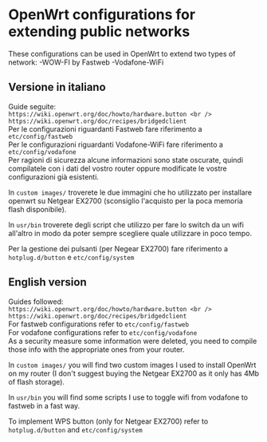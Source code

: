 # OpenWrt configurations for extending public networks
These configurations can be used in OpenWrt to extend two types of network:
-WOW-FI by Fastweb
-Vodafone-WiFi

Versione in italiano
------------
Guide seguite:<br />
`https://wiki.openwrt.org/doc/howto/hardware.button <br />
https://wiki.openwrt.org/doc/recipes/bridgedclient`<br />
Per le configurazioni riguardanti Fastweb fare riferimento a `etc/config/fastweb`<br />
Per le configurazioni riguardanti Vodafone-WiFi fare riferimento a `etc/config/vodafone`<br />
Per ragioni di sicurezza alcune informazioni sono state oscurate, quindi compilatele con i dati del vostro router oppure modificate le vostre configurazioni già esistenti.<br />

In `custom images/` troverete le due immagini che ho utilizzato per installare openwrt su Netgear EX2700 (sconsiglio l'acquisto per la poca memoria flash disponibile).<br />

In `usr/bin` troverete degli script che utilizzo per fare lo switch da un wifi all'altro in modo da poter sempre scegliere quale utilizzare in poco tempo.<br />

Per la gestione dei pulsanti (per Negear EX2700) fare riferimento a `hotplug.d/button` e `etc/config/system`<br />

English version
------------
Guides followed:<br />
`https://wiki.openwrt.org/doc/howto/hardware.button <br />
https://wiki.openwrt.org/doc/recipes/bridgedclient`<br />
For fastweb configurations refer to `etc/config/fastweb`<br />
For vodafone configurations refer to `etc/config/vodafone`<br />
As a security measure some information were deleted, you need to compile those info with the appropriate ones from your router.<br />

In `custom images/` you will find two custom images I used to install OpenWrt on my router (I don't suggest buying the Netgear EX2700 as it only has 4Mb of flash storage).<br />

In `usr/bin` you will find some scripts I use to toggle wifi from vodafone to fastweb in a fast way.<br />

To implement WPS button (only for Netgear EX2700) refer to `hotplug.d/button` and `etc/config/system`<br />
